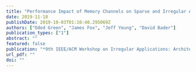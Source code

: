 ```yaml
---
title: "Performance Impact of Memory Channels on Sparse and Irregular Algorithms"
date: 2019-11-18
publishDate: 2019-10-03T01:10:40.295069Z
authors: ["Oded Green", "James Fox", "Jeff Young", "David Bader"]
publication_types: ["1"]
abstract: ""
featured: false
publication: "*9th IEEE/ACM Workshop on Irregular Applications: Architectures and Algorithms, IA3@SC 2019, Denver, CO, USA, November 18, 2019*"
url_pdf: ""
doi: ""
---
```


